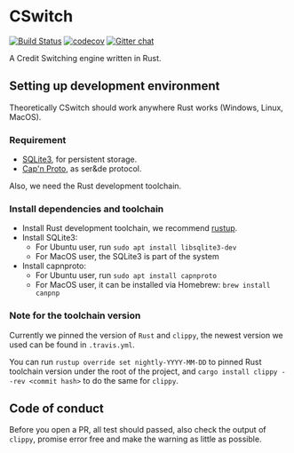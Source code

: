 # CSwitch

[![Build Status](https://travis-ci.com/realcr/cswitch.svg?token=BTq7pyQeAJ7BsmCssexj&branch=master)](https://travis-ci.com/realcr/cswitch)
[![codecov](https://codecov.io/gh/kamyuentse/cswitch/branch/master/graph/badge.svg?token=8wnbKAjDFl)](https://codecov.io/gh/kamyuentse/cswitch)
[![Gitter chat](https://badges.gitter.im/freedomlayer/cswitch.svg)](https://gitter.im/freedomlayer/cswitch)

A Credit Switching engine written in Rust.

## Setting up development environment

Theoretically CSwitch should work anywhere Rust works (Windows, Linux, MacOS).

### Requirement

- [SQLite3][sqlite], for persistent storage.
- [Cap'n Proto][capnp], as ser&de protocol.

[sqlite]: https://www.sqlite.org
[capnp]: https://capnproto.org

Also, we need the Rust development toolchain.

### Install dependencies and toolchain

- Install Rust development toolchain, we recommend [rustup](https://rustup.rs).
- Install SQLite3:
    - For Ubuntu user, run `sudo apt install libsqlite3-dev`
    - For MacOS user, the SQLite3 is part of the system
- Install capnproto:
    - For Ubuntu user, run `sudo apt install capnproto`
    - For MacOS user, it can be installed via Homebrew: `brew install canpnp`

### Note for the toolchain version

Currently we pinned the version of `Rust` and `clippy`, the newest version we used
can be found in `.travis.yml`.

You can run `rustup override set nightly-YYYY-MM-DD` to pinned Rust toolchain version
under the root of the project, and `cargo install clippy --rev <commit hash>` to do
the same for `clippy`.

## Code of conduct

Before you open a PR, all test should passed, also check the output of `clippy`,
promise error free and make the warning as little as possible.

